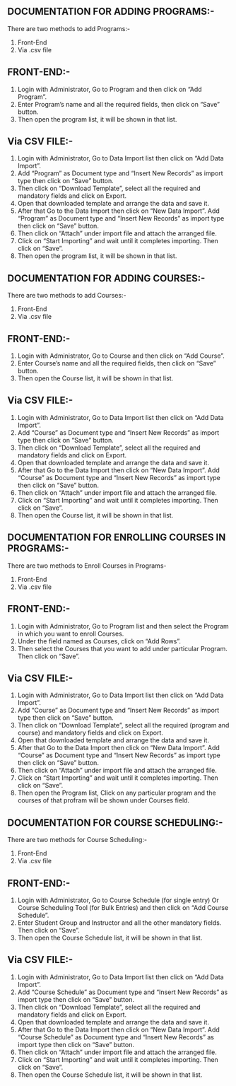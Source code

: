 ## DOCUMENTATION FOR ADDING PROGRAMS:-

There are two methods to add Programs:-

1. Front-End
2. Via .csv file

## FRONT-END:-

1. Login with Administrator, Go to Program and then click on “Add Program”.
2. Enter Program’s name and all the required fields, then click on “Save” button.
3. Then open the program list, it will be shown in that list.

## Via CSV FILE:-

1. Login with Administrator, Go to Data Import list then click on “Add Data Import”.
2. Add “Program” as Document type and “Insert New Records” as import type then click on “Save” button.
3. Then click on “Download Template”, select all the required and mandatory fields and click on Export.
4. Open that downloaded template and arrange the data and save it.
5. After that Go to the Data Import then click on “New Data Import”. Add “Program” as Document type and “Insert New Records” as import type then click on “Save” button.
6. Then click on “Attach” under import file and attach the arranged file.
7. Click on “Start Importing” and wait until it completes importing. Then click on “Save”.
8. Then open the program list, it will be shown in that list.












## DOCUMENTATION FOR ADDING COURSES:-

There are two methods to add Courses:-

1. Front-End
2. Via .csv file

## FRONT-END:-

1. Login with Administrator, Go to Course and then click on “Add Course”.
2. Enter Course’s name and all the required fields, then click on “Save” button.
3. Then open the Course list, it will be shown in that list.

## Via CSV FILE:-

1. Login with Administrator, Go to Data Import list then click on “Add Data Import”.
2. Add “Course” as Document type and “Insert New Records” as import type then click on “Save” button.
3. Then click on “Download Template”, select all the required and mandatory fields and click on Export.
4. Open that downloaded template and arrange the data and save it.
5. After that Go to the Data Import then click on “New Data Import”. Add “Course” as Document type and “Insert New Records” as import type then click on “Save” button.
6. Then click on “Attach” under import file and attach the arranged file.
7. Click on “Start Importing” and wait until it completes importing. Then click on “Save”.
8. Then open the Course list, it will be shown in that list.











## DOCUMENTATION FOR ENROLLING COURSES IN PROGRAMS:-

There are two methods to Enroll Courses in Programs-

1. Front-End
2. Via .csv file

## FRONT-END:-

1. Login with Administrator, Go to Program list and then select the Program in which you want to enroll Courses.
2. Under the field named as Courses, click on “Add Rows”.
3. Then select the Courses that you want to add under particular Program. Then click on “Save”.


## Via CSV FILE:-

1. Login with Administrator, Go to Data Import list then click on “Add Data Import”.
2. Add “Course” as Document type and “Insert New Records” as import type then click on “Save” button.
3. Then click on “Download Template”, select all the required (program and course) and mandatory fields and click on Export.
4. Open that downloaded template and arrange the data and save it.
5. After that Go to the Data Import then click on “New Data Import”. Add “Course” as Document type and “Insert New Records” as import type then click on “Save” button.
6. Then click on “Attach” under import file and attach the arranged file.
7. Click on “Start Importing” and wait until it completes importing. Then click on “Save”.
8. Then open the Program list, Click on any particular program and the courses of that profram will be shown under Courses field.







## DOCUMENTATION FOR COURSE SCHEDULING:-

There are two methods for Course Scheduling:-

1. Front-End
2. Via .csv file

## FRONT-END:- 

1. Login with Administrator, Go to Course Schedule (for single entry) Or Course Scheduling Tool (for Bulk Entries) and then click on “Add Course Schedule”.
2. Enter Student Group and Instructor and all the other mandatory fields. Then click on “Save”.
3. Then open the Course Schedule list, it will be shown in that list.

## Via CSV FILE:-

1. Login with Administrator, Go to Data Import list then click on “Add Data Import”.
2. Add “Course Schedule” as Document type and “Insert New Records” as import type then click on “Save” button.
3. Then click on “Download Template”, select all the required and mandatory fields and click on Export.
4. Open that downloaded template and arrange the data and save it.
5. After that Go to the Data Import then click on “New Data Import”. Add “Course Schedule” as Document type and “Insert New Records” as import type then click on “Save” button.
6. Then click on “Attach” under import file and attach the arranged file.
7. Click on “Start Importing” and wait until it completes importing. Then click on “Save”.
8. Then open the Course Schedule list, it will be shown in that list.
